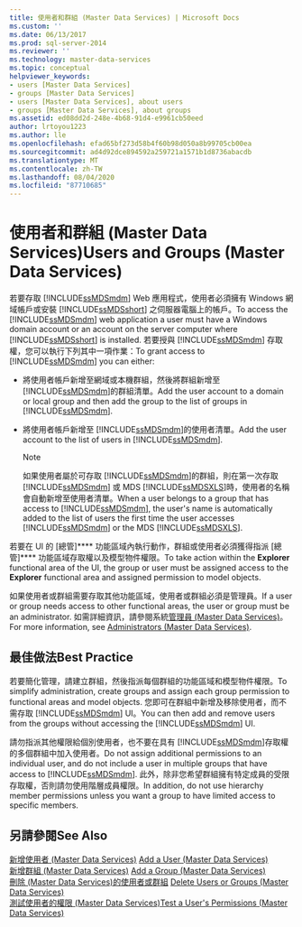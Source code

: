 ```yaml
---
title: 使用者和群組 (Master Data Services) | Microsoft Docs
ms.custom: ''
ms.date: 06/13/2017
ms.prod: sql-server-2014
ms.reviewer: ''
ms.technology: master-data-services
ms.topic: conceptual
helpviewer_keywords:
- users [Master Data Services]
- groups [Master Data Services]
- users [Master Data Services], about users
- groups [Master Data Services], about groups
ms.assetid: ed08dd2d-248e-4b68-91d4-e9961cb50eed
author: lrtoyou1223
ms.author: lle
ms.openlocfilehash: efad65bf273d58b4f60b98d050a8b99705cb00ea
ms.sourcegitcommit: ad4d92dce894592a259721a1571b1d8736abacdb
ms.translationtype: MT
ms.contentlocale: zh-TW
ms.lasthandoff: 08/04/2020
ms.locfileid: "87710685"
---
```

# <a name="users-and-groups-master-data-services"></a><span data-ttu-id="dac5b-102">使用者和群組 (Master Data Services)</span><span class="sxs-lookup"><span data-stu-id="dac5b-102">Users and Groups (Master Data Services)</span></span>
  <span data-ttu-id="dac5b-103">若要存取 [!INCLUDE[ssMDSmdm](../includes/ssmdsmdm-md.md)] Web 應用程式，使用者必須擁有 Windows 網域帳戶或安裝 [!INCLUDE[ssMDSshort](../includes/ssmdsshort-md.md)] 之伺服器電腦上的帳戶。</span><span class="sxs-lookup"><span data-stu-id="dac5b-103">To access the [!INCLUDE[ssMDSmdm](../includes/ssmdsmdm-md.md)] web application a user must have a Windows domain account or an account on the server computer where [!INCLUDE[ssMDSshort](../includes/ssmdsshort-md.md)] is installed.</span></span> <span data-ttu-id="dac5b-104">若要授與 [!INCLUDE[ssMDSmdm](../includes/ssmdsmdm-md.md)] 存取權，您可以執行下列其中一項作業：</span><span class="sxs-lookup"><span data-stu-id="dac5b-104">To grant access to [!INCLUDE[ssMDSmdm](../includes/ssmdsmdm-md.md)] you can either:</span></span>  
  
-   <span data-ttu-id="dac5b-105">將使用者帳戶新增至網域或本機群組，然後將群組新增至 [!INCLUDE[ssMDSmdm](../includes/ssmdsmdm-md.md)]的群組清單。</span><span class="sxs-lookup"><span data-stu-id="dac5b-105">Add the user account to a domain or local group and then add the group to the list of groups in [!INCLUDE[ssMDSmdm](../includes/ssmdsmdm-md.md)].</span></span>  
  
-   <span data-ttu-id="dac5b-106">將使用者帳戶新增至 [!INCLUDE[ssMDSmdm](../includes/ssmdsmdm-md.md)]的使用者清單。</span><span class="sxs-lookup"><span data-stu-id="dac5b-106">Add the user account to the list of users in [!INCLUDE[ssMDSmdm](../includes/ssmdsmdm-md.md)].</span></span>  
  
    > [!NOTE]  
    >  <span data-ttu-id="dac5b-107">如果使用者屬於可存取 [!INCLUDE[ssMDSmdm](../includes/ssmdsmdm-md.md)]的群組，則在第一次存取 [!INCLUDE[ssMDSmdm](../includes/ssmdsmdm-md.md)] 或 MDS [!INCLUDE[ssMDSXLS](../includes/ssmdsxls-md.md)]時，使用者的名稱會自動新增至使用者清單。</span><span class="sxs-lookup"><span data-stu-id="dac5b-107">When a user belongs to a group that has access to [!INCLUDE[ssMDSmdm](../includes/ssmdsmdm-md.md)], the user's name is automatically added to the list of users the first time the user accesses [!INCLUDE[ssMDSmdm](../includes/ssmdsmdm-md.md)] or the MDS [!INCLUDE[ssMDSXLS](../includes/ssmdsxls-md.md)].</span></span>  
  
 <span data-ttu-id="dac5b-108">若要在 UI 的 [總管]\*\*\*\* 功能區域內執行動作，群組或使用者必須獲得指派 [總管]\*\*\*\* 功能區域存取權以及模型物件權限。</span><span class="sxs-lookup"><span data-stu-id="dac5b-108">To take action within the **Explorer** functional area of the UI, the group or user must be assigned access to the **Explorer** functional area and assigned permission to model objects.</span></span>  
  
 <span data-ttu-id="dac5b-109">如果使用者或群組需要存取其他功能區域，使用者或群組必須是管理員。</span><span class="sxs-lookup"><span data-stu-id="dac5b-109">If a user or group needs access to other functional areas, the user or group must be an administrator.</span></span> <span data-ttu-id="dac5b-110">如需詳細資訊，請參閱系統[管理員 &#40;Master Data Services&#41;](administrators-master-data-services.md)。</span><span class="sxs-lookup"><span data-stu-id="dac5b-110">For more information, see [Administrators &#40;Master Data Services&#41;](administrators-master-data-services.md).</span></span>  
  
## <a name="best-practice"></a><span data-ttu-id="dac5b-111">最佳做法</span><span class="sxs-lookup"><span data-stu-id="dac5b-111">Best Practice</span></span>  
 <span data-ttu-id="dac5b-112">若要簡化管理，請建立群組，然後指派每個群組的功能區域和模型物件權限。</span><span class="sxs-lookup"><span data-stu-id="dac5b-112">To simplify administration, create groups and assign each group permission to functional areas and model objects.</span></span> <span data-ttu-id="dac5b-113">您即可在群組中新增及移除使用者，而不需存取 [!INCLUDE[ssMDSmdm](../includes/ssmdsmdm-md.md)] UI。</span><span class="sxs-lookup"><span data-stu-id="dac5b-113">You can then add and remove users from the groups without accessing the [!INCLUDE[ssMDSmdm](../includes/ssmdsmdm-md.md)] UI.</span></span>  
  
 <span data-ttu-id="dac5b-114">請勿指派其他權限給個別使用者，也不要在具有 [!INCLUDE[ssMDSmdm](../includes/ssmdsmdm-md.md)]存取權的多個群組中加入使用者。</span><span class="sxs-lookup"><span data-stu-id="dac5b-114">Do not assign additional permissions to an individual user, and do not include a user in multiple groups that have access to [!INCLUDE[ssMDSmdm](../includes/ssmdsmdm-md.md)].</span></span> <span data-ttu-id="dac5b-115">此外，除非您希望群組擁有特定成員的受限存取權，否則請勿使用階層成員權限。</span><span class="sxs-lookup"><span data-stu-id="dac5b-115">In addition, do not use hierarchy member permissions unless you want a group to have limited access to specific members.</span></span>  
  
## <a name="see-also"></a><span data-ttu-id="dac5b-116">另請參閱</span><span class="sxs-lookup"><span data-stu-id="dac5b-116">See Also</span></span>  
 <span data-ttu-id="dac5b-117">[新增使用者 &#40;Master Data Services&#41;](../../2014/master-data-services/add-a-user-master-data-services.md) </span><span class="sxs-lookup"><span data-stu-id="dac5b-117">[Add a User &#40;Master Data Services&#41;](../../2014/master-data-services/add-a-user-master-data-services.md) </span></span>  
 <span data-ttu-id="dac5b-118">[新增群組 &#40;Master Data Services&#41;](../../2014/master-data-services/add-a-group-master-data-services.md) </span><span class="sxs-lookup"><span data-stu-id="dac5b-118">[Add a Group &#40;Master Data Services&#41;](../../2014/master-data-services/add-a-group-master-data-services.md) </span></span>  
 <span data-ttu-id="dac5b-119">[刪除 &#40;Master Data Services&#41;的使用者或群組](../../2014/master-data-services/delete-users-or-groups-master-data-services.md) </span><span class="sxs-lookup"><span data-stu-id="dac5b-119">[Delete Users or Groups &#40;Master Data Services&#41;](../../2014/master-data-services/delete-users-or-groups-master-data-services.md) </span></span>  
 [<span data-ttu-id="dac5b-120">測試使用者的權限 &#40;Master Data Services&#41;</span><span class="sxs-lookup"><span data-stu-id="dac5b-120">Test a User's Permissions &#40;Master Data Services&#41;</span></span>](../../2014/master-data-services/test-a-user-s-permissions-master-data-services.md)  
  
  
